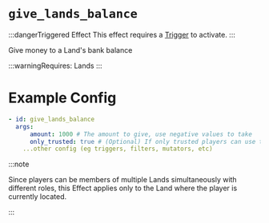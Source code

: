 # `give_lands_balance`
:::dangerTriggered Effect
This effect requires a [Trigger](https://plugins.auxilor.io/effects/all-triggers) to activate.
:::

Give money to a Land's bank balance

:::warningRequires:
Lands
:::

# Example Config

```yaml
- id: give_lands_balance
  args:
      amount: 1000 # The amount to give, use negative values to take
      only_trusted: true # (Optional) If only trusted players can use this effect. Defaults to true.
    ...other config (eg triggers, filters, mutators, etc)
```

:::note  
  
Since players can be members of multiple Lands simultaneously with different roles, this Effect applies only to the Land where the player is currently located.

:::